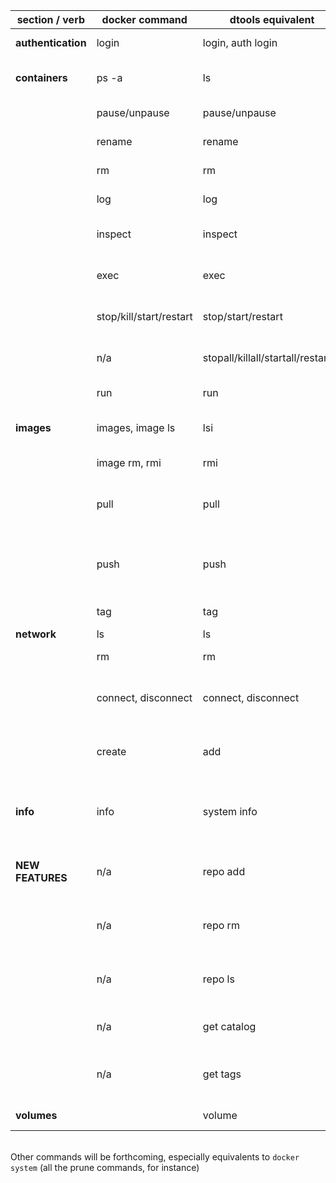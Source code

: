 | section / verb     | docker command          | dtools equivalent                   | Comments                                                           |
|--------------------|-------------------------|-------------------------------------|--------------------------------------------------------------------|
| **authentication** | login                   | login, auth login                   | Login to remote registry                                           |
| **containers**     | ps -a                   | ls                                  | List containers (*enhanced output*)                                |
|                    | pause/unpause           | pause/unpause                       | Pause/unpause container(s)                                         |
|                    | rename                  | rename                              | Rename a container                                                 |
|                    | rm                      | rm                                  | Remove container(s)                                                |
|                    | log                     | log                                 | Display the container's log                                        |
|                    | inspect                 | inspect                             | Inspect a container (JSON format)                                  |
|                    | exec                    | exec                                | Execute commands in container                                      |
|                    | stop/kill/start/restart | stop/start/restart                  | Stop, kill, start, restart container(s)                            |
|                    | n/a                     | stopall/killall/startall/restartall | same as above, but for all containers                              |
|                    | run                     | run                                 | **NOT YET IMPLEMENTED**                                            |
| **images**         | images, image ls        | lsi                                 | List images (*enhanced output*)                                    |
|                    | image rm, rmi           | rmi                                 | Remove docker image(s)                                             |
|                    | pull                    | pull                                | Pull image (*with extra feature, relies on `repo ls`*)             |
|                    | push                    | push                                | **BROKEN** Push image (*with extra features, relies on `repo ls`*) |
|                    | tag                     | tag                                 | Tag a docker image                                                 |
| **network**        | ls                      | ls                                  | List networks                                                      |
|                    | rm                      | rm                                  | Remove network(s)                                                  |
|                    | connect, disconnect     | connect, disconnect                 | Connect or disconnect a network from a container                   | 
|                    | create                  | add                                 | **NOT IMPLEMENTED YET** *multiple issues*                          |
| **info**           | info                    | system info                         | **NOT FULLY IMPLEMENTED, WILL NOT BE** show daemon info            |
| **NEW FEATURES**   | n/a                     | repo add                            | Add a default docker registry config (for the -d flag)             |
|                    | n/a                     | repo rm                             | Remove the current default docker registry config                  |
|                    | n/a                     | repo ls                             | Show the current default docker registry config                    |
|                    | n/a                     | get catalog                         | List all images from a remote registry                             |
|                    | n/a                     | get tags                            | List all tags of from a remote registry docker image               |
| **volumes**        |                         | volume                              | **NOT YET IMPLEMENTED**                                            | 

<br>Other commands will be forthcoming, especially equivalents to `docker system` (all the prune commands, for instance)